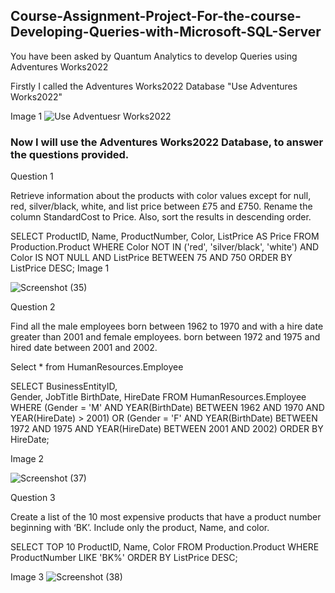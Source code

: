 ## Course-Assignment-Project-For-the-course-Developing-Queries-with-Microsoft-SQL-Server
You have been asked by Quantum Analytics to develop Queries using Adventures Works2022

Firstly I called the Adventures Works2022 Database "Use Adventures Works2022"

Image 1
![Use Adventuesr Works2022](https://github.com/MohamedAlimamyJawah/Course-Assignment-Project-For-the-course-Developing-Queries-with-Microsoft-SQL-Server/assets/131864852/3a1c9b15-442b-474a-8ec8-c4cb0222921e)


### Now I will use the Adventures Works2022 Database, to answer the questions provided.

Question 1

Retrieve information about the products with color values except for null, red, silver/black, white, and list price between £75 and £750. Rename the column StandardCost to Price. Also, sort the results in descending order.

SELECT 
    ProductID, 
    Name, 
    ProductNumber, 
    Color, 
    ListPrice AS Price
FROM 
    Production.Product
WHERE 
    Color NOT IN ('red', 'silver/black', 'white') AND
    Color IS NOT NULL AND
    ListPrice BETWEEN 75 AND 750
ORDER BY 
    ListPrice DESC;
Image 1

![Screenshot (35)](https://github.com/MohamedAlimamyJawah/Course-Assignment-Project-For-the-course-Developing-Queries-with-Microsoft-SQL-Server/assets/131864852/69a4a4ee-dd6c-4dfb-9668-08b1692d957d)


Question 2

Find all the male employees born between 1962 to 1970 and with a hire date greater than 2001 and female employees.
born between 1972 and 1975 and hired date between 2001 and 2002.

Select *
from HumanResources.Employee

SELECT 
    BusinessEntityID,  
    Gender, 
	JobTitle
    BirthDate, 
    HireDate
FROM 
    HumanResources.Employee
WHERE 
    (Gender = 'M' AND YEAR(BirthDate) BETWEEN 1962 AND 1970 AND YEAR(HireDate) > 2001)
    OR 
    (Gender = 'F' AND YEAR(BirthDate) BETWEEN 1972 AND 1975 AND YEAR(HireDate) BETWEEN 2001 AND 2002)
ORDER BY 
    HireDate;
    
Image 2

![Screenshot (37)](https://github.com/MohamedAlimamyJawah/Course-Assignment-Project-For-the-course-Developing-Queries-with-Microsoft-SQL-Server/assets/131864852/383724ac-b946-4c54-8bd6-ae3d50520e70)


Question 3

Create a list of the 10 most expensive products that have a product number beginning with ‘BK’. Include only the product, Name, and color.

SELECT TOP 10 
    ProductID, 
    Name, 
    Color
FROM 
    Production.Product
WHERE 
    ProductNumber LIKE 'BK%'
ORDER BY 
    ListPrice DESC;

Image 3
![Screenshot (38)](https://github.com/MohamedAlimamyJawah/Course-Assignment-Project-For-the-course-Developing-Queries-with-Microsoft-SQL-Server/assets/131864852/6659b5ae-c2af-4dad-8cc5-6996ed53d379)

